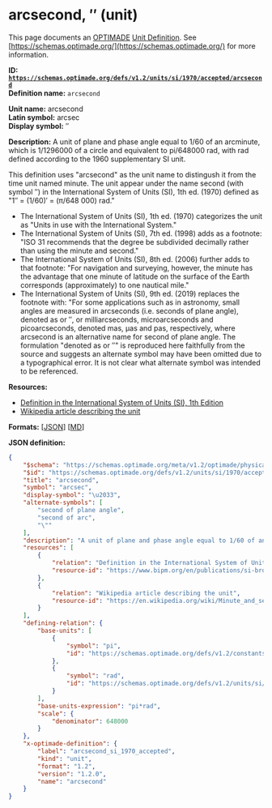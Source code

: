 # arcsecond, ″ (unit)

This page documents an [OPTIMADE](https://www.optimade.org/) [Unit Definition](https://schemas.optimade.org/#definitions). See [https://schemas.optimade.org/](https://schemas.optimade.org/) for more information.

**ID: [`https://schemas.optimade.org/defs/v1.2/units/si/1970/accepted/arcsecond`](https://schemas.optimade.org/defs/v1.2/units/si/1970/accepted/arcsecond.md)**  
**Definition name:** `arcsecond`

**Unit name:** arcsecond  
**Latin symbol:** arcsec  
**Display symbol:** ″  
  
**Description:** A unit of plane and phase angle equal to 1/60 of an arcminute, which is 1/1296000 of a circle and equivalent to pi/648000 rad, with rad defined according to the 1960 supplementary SI unit.

This definition uses "arcsecond" as the unit name to distingush it from the time unit named minute.
The unit appear under the name second (with symbol ″) in the International System of Units (SI), 1th ed. (1970) defined as "1″ = (1/60)′ = (π/648 000) rad."

- The International System of Units (SI), 1th ed. (1970) categorizes the unit as "Units in use with the International System."
- The International System of Units (SI), 7th ed. (1998) adds as a footnote: "ISO 31 recommends that the degree be subdivided decimally rather than using the minute and second."
- The International System of Units (SI), 8th ed. (2006) further adds to that footnote: "For navigation and surveying, however, the minute has the advantage that one minute of latitude on the surface of the Earth corresponds (approximately) to one nautical mile."
- The International System of Units (SI), 9th ed. (2019) replaces the footnote with: "For some applications such as in astronomy, small angles are measured in arcseconds (i.e. seconds of plane angle), denoted as or ′′, or milliarcseconds, microarcseconds and picoarcseconds, denoted mas, μas and pas, respectively, where arcsecond is an alternative name for second of plane angle.
  The formulation "denoted as or ″" is reproduced here faithfully from the source and suggests an alternate symbol may have been omitted due to a typographical error.
  It is not clear what alternate symbol was intended to be referenced.

**Resources:**

- [Definition in the International System of Units (SI), 1th Edition](https://www.bipm.org/en/publications/si-brochure)
- [Wikipedia article describing the unit](https://en.wikipedia.org/wiki/Minute_and_second_of_arc)


**Formats:** [[JSON](arcsecond.json)] [[MD](arcsecond.md)]

**JSON definition:**

``` json
{
    "$schema": "https://schemas.optimade.org/meta/v1.2/optimade/physical_unit_definition.md",
    "$id": "https://schemas.optimade.org/defs/v1.2/units/si/1970/accepted/arcsecond",
    "title": "arcsecond",
    "symbol": "arcsec",
    "display-symbol": "\u2033",
    "alternate-symbols": [
        "second of plane angle",
        "second of arc",
        "\""
    ],
    "description": "A unit of plane and phase angle equal to 1/60 of an arcminute, which is 1/1296000 of a circle and equivalent to pi/648000 rad, with rad defined according to the 1960 supplementary SI unit.\n\nThis definition uses \"arcsecond\" as the unit name to distingush it from the time unit named minute.\nThe unit appear under the name second (with symbol \u2033) in the International System of Units (SI), 1th ed. (1970) defined as \"1\u2033 = (1/60)\u2032 = (\u03c0/648 000) rad.\"\n\n- The International System of Units (SI), 1th ed. (1970) categorizes the unit as \"Units in use with the International System.\"\n- The International System of Units (SI), 7th ed. (1998) adds as a footnote: \"ISO 31 recommends that the degree be subdivided decimally rather than using the minute and second.\"\n- The International System of Units (SI), 8th ed. (2006) further adds to that footnote: \"For navigation and surveying, however, the minute has the advantage that one minute of latitude on the surface of the Earth corresponds (approximately) to one nautical mile.\"\n- The International System of Units (SI), 9th ed. (2019) replaces the footnote with: \"For some applications such as in astronomy, small angles are measured in arcseconds (i.e. seconds of plane angle), denoted as or \u2032\u2032, or milliarcseconds, microarcseconds and picoarcseconds, denoted mas, \u03bcas and pas, respectively, where arcsecond is an alternative name for second of plane angle.\n  The formulation \"denoted as or \u2033\" is reproduced here faithfully from the source and suggests an alternate symbol may have been omitted due to a typographical error.\n  It is not clear what alternate symbol was intended to be referenced.",
    "resources": [
        {
            "relation": "Definition in the International System of Units (SI), 1th Edition",
            "resource-id": "https://www.bipm.org/en/publications/si-brochure"
        },
        {
            "relation": "Wikipedia article describing the unit",
            "resource-id": "https://en.wikipedia.org/wiki/Minute_and_second_of_arc"
        }
    ],
    "defining-relation": {
        "base-units": [
            {
                "symbol": "pi",
                "id": "https://schemas.optimade.org/defs/v1.2/constants/math/basic/pi"
            },
            {
                "symbol": "rad",
                "id": "https://schemas.optimade.org/defs/v1.2/units/si/1960/supplementary/radian"
            }
        ],
        "base-units-expression": "pi*rad",
        "scale": {
            "denominator": 648000
        }
    },
    "x-optimade-definition": {
        "label": "arcsecond_si_1970_accepted",
        "kind": "unit",
        "format": "1.2",
        "version": "1.2.0",
        "name": "arcsecond"
    }
}
```